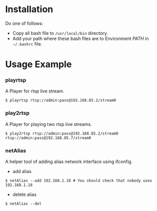# Installation

Do one of follows:

- Copy all bash file to `/usr/local/bin` directory.
- Add your path where these bash files are to Environment *PATH* in `~/.bashrc` file.

# Usage Example

### playrtsp

A Player for rtsp live stream.

```
$ playrtsp rtsp://admin:pass@192.168.85.2/stream0
```

### play2rtsp

A Player for playing two rtsp live streams.

```
$ play2rtsp rtsp://admin:pass@192.168.85.2/stream0 rtsp://admin:pass@192.168.85.7/stream0
```

### netAlias

A helper tool of adding alias network interface using ifconfig.


- add alias

```
$ netAlias --add 192.168.1.18 # You should check that nobody uses 192.168.1.18 
```

- delete alias

```
$ netAlias --del
```

